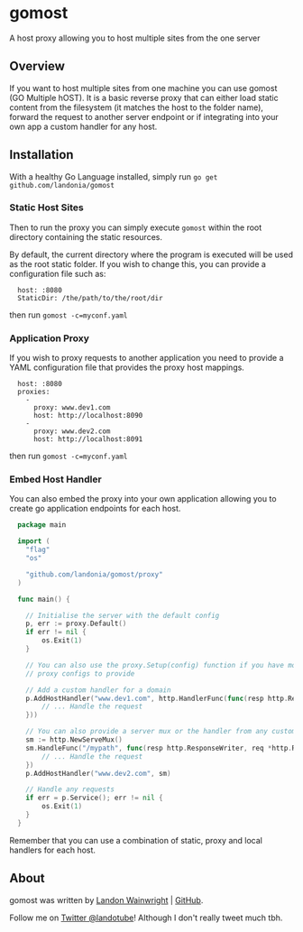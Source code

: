 # gomost

A host proxy allowing you to host multiple sites from the one server

## Overview

If you want to host multiple sites from one machine you can use gomost (GO Multiple hOST).
It is a basic reverse proxy that can either load static content from the filesystem (it matches the host to the folder name), forward the request to another server endpoint or if integrating into
your own app a custom handler for any host.

## Installation

With a healthy Go Language installed, simply run `go get github.com/landonia/gomost`

### Static Host Sites

Then to run the proxy you can simply execute `gomost` within the root directory
containing the static resources.

By default, the current directory where the program is executed will be used
as the root static folder. If you wish to change this, you can provide a configuration
file such as:

```
  host: :8080
  StaticDir: /the/path/to/the/root/dir
```

then run `gomost -c=myconf.yaml`

### Application Proxy

If you wish to proxy requests to another application you need to provide a YAML configuration file that provides the proxy host mappings.

```
  host: :8080
  proxies:
    -
      proxy: www.dev1.com
      host: http://localhost:8090
    -
      proxy: www.dev2.com
      host: http://localhost:8091
```

then run `gomost -c=myconf.yaml`

### Embed Host Handler

You can also embed the proxy into your own application allowing you to create go application
endpoints for each host.

```go
  package main

  import (
    "flag"
    "os"

  	"github.com/landonia/gomost/proxy"
  )

  func main() {

  	// Initialise the server with the default config
  	p, err := proxy.Default()
  	if err != nil {
  		os.Exit(1)
  	}

    // You can also use the proxy.Setup(config) function if you have more
    // proxy configs to provide

    // Add a custom handler for a domain
  	p.AddHostHandler("www.dev1.com", http.HandlerFunc(func(resp http.ResponseWriter, req *http.Request) {
  		// ... Handle the request
  	}))

    // You can also provide a server mux or the handler from any custom web frameworks
    sm := http.NewServeMux()
  	sm.HandleFunc("/mypath", func(resp http.ResponseWriter, req *http.Request) {
  		// ... Handle the request
  	})
    p.AddHostHandler("www.dev2.com", sm)

  	// Handle any requests
  	if err = p.Service(); err != nil {
  		os.Exit(1)
  	}
  }
```

Remember that you can use a combination of static, proxy and local handlers for each host.

## About

gomost was written by [Landon Wainwright](http://www.landotube.com) | [GitHub](https://github.com/landonia).

Follow me on [Twitter @landotube](http://www.twitter.com/landotube)! Although I don't really tweet much tbh.
